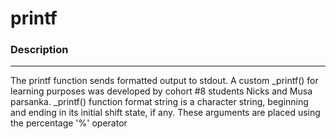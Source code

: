 # printf

### Description

------------


The printf function sends formatted output to stdout.
A custom _printf() for learning purposes was developed by cohort  #8 students Nicks and Musa parsanka.
_printf() function format string is a character string, beginning and ending in its initial shift state, if any.
These arguments are placed using the percentage '%' operator

